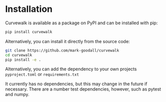 # Installation

Curvewalk is available as a package on PyPI and can be installed with pip:

```bash
pip install curvewalk
```

Alternatively, you can install it directly from the source code:

```bash
git clone https://github.com/mark-goodall/curvewalk
cd curvewalk
pip install -e .
```

Alternatively, you can add the dependency to your own projects `pyproject.toml` or `requirements.txt`

It currently has no dependencies, but this may change in the future if necessary. There are a number test dependencies, however, such as pytest and numpy.

